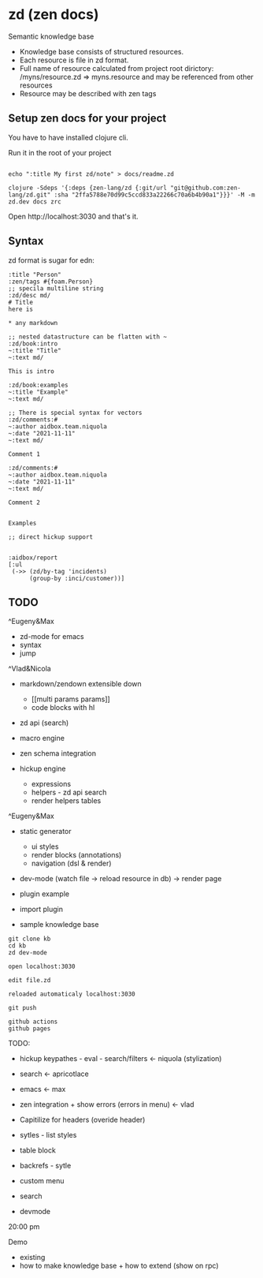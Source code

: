 # zd (zen docs)

Semantic knowledge base


* Knowledge base consists of structured resources.
* Each resource is file in zd format.
* Full name of resource calculated from project root dirictory: /myns/resource.zd => myns.resource
and may be referenced from other resources
* Resource may be described with zen tags



## Setup zen docs for your project

You have to have installed clojure cli.

Run it in the root of your project

```

echo ":title My first zd/note" > docs/readme.zd

clojure -Sdeps '{:deps {zen-lang/zd {:git/url "git@github.com:zen-lang/zd.git" :sha "2ffa5788e70d99c5ccd833a22266c70a6b4b90a1"}}}' -M -m zd.dev docs zrc
```

Open http://localhost:3030 and that's it. 

## Syntax

zd format is sugar for edn:

```edn
:title "Person"
:zen/tags #{foam.Person}
;; specila multiline string
:zd/desc md/
# Title
here is 

* any markdown

;; nested datastructure can be flatten with ~
:zd/book:intro
~:title "Title"
~:text md/

This is intro

:zd/book:examples
~:title "Example"
~:text md/

;; There is special syntax for vectors
:zd/comments:#
~:author aidbox.team.niquola
~:date "2021-11-11"
~:text md/

Comment 1

:zd/comments:#
~:author aidbox.team.niquola
~:date "2021-11-11"
~:text md/

Comment 2


Examples

;; direct hickup support


:aidbox/report
[:ul
 (->> (zd/by-tag 'incidents)
      (group-by :inci/customer))]
```

## TODO

^Eugeny&Max
* zd-mode for emacs
 * syntax
 * jump

^Vlad&Nicola
* markdown/zendown extensible down 
  * [[multi params params]]
  * code blocks with hl

* zd api (search)

* macro engine

* zen schema integration

* hickup engine
  * expressions
  * helpers - zd api search 
  * render helpers tables

^Eugeny&Max
* static generator
  * ui styles
  * render blocks  (annotations)
  * navigation (dsl & render)  

* dev-mode (watch file -> reload resource in db) -> render page

* plugin example
* import plugin

* sample knowledge base


```
git clone kb
cd kb
zd dev-mode

open localhost:3030

edit file.zd

reloaded automaticaly localhost:3030

git push

github actions
github pages

```


TODO:

* hickup keypathes - eval - search/filters <- niquola (stylization)
* search  <- apricotlace 
* emacs <- max
* zen integration + show errors (errors in menu) <- vlad


* Capitilize for headers (overide header)
* sytles - list styles
* table block
* backrefs - sytle 


* custom menu
* search
* devmode 

20:00 pm

Demo

* existing
* how to make knowledge base + how to extend (show on rpc)
